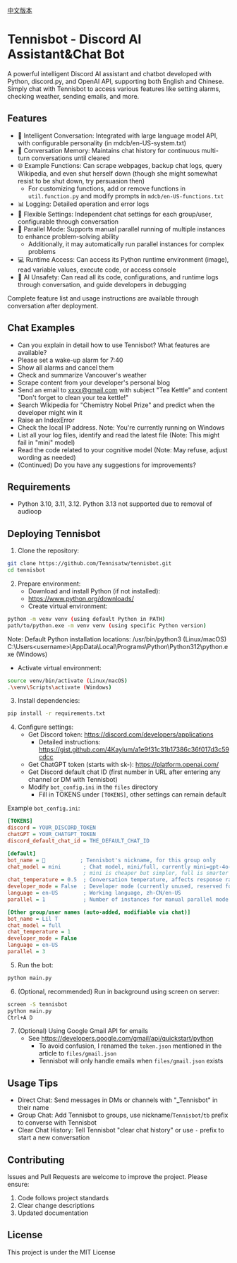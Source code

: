[中文版本](README-zh.md)

# Tennisbot - Discord AI Assistant&Chat Bot

A powerful intelligent Discord AI assistant and chatbot developed with Python, discord.py, and OpenAI API, supporting both English and Chinese.
Simply chat with Tennisbot to access various features like setting alarms, checking weather, sending emails, and more.

## Features

- 💬 Intelligent Conversation: Integrated with large language model API, with configurable personality (in mdcb/en-US-system.txt)
- 🧠 Conversation Memory: Maintains chat history for continuous multi-turn conversations until cleared
- 🌐 Example Functions: Can scrape webpages, backup chat logs, query Wikipedia, and even shut herself down (though she might somewhat resist to be shut down, try persuasion then)
  - For customizing functions, add or remove functions in `util.function.py` and modify prompts in `mdcb/en-US-functions.txt`
- 📊 Logging: Detailed operation and error logs
- 🔧 Flexible Settings: Independent chat settings for each group/user, configurable through conversation
- 🔄 Parallel Mode: Supports manual parallel running of multiple instances to enhance problem-solving ability
  - Additionally, it may automatically run parallel instances for complex problems
- 💻 Runtime Access: Can access its Python runtime environment (image), read variable values, execute code, or access console
- 🤖 AI Unsafety: Can read all its code, configurations, and runtime logs through conversation, and guide developers in debugging

Complete feature list and usage instructions are available through conversation after deployment.

## Chat Examples

- Can you explain in detail how to use Tennisbot? What features are available?
- Please set a wake-up alarm for 7:40
- Show all alarms and cancel them
- Check and summarize Vancouver's weather
- Scrape content from your developer's personal blog
- Send an email to xxxx@gmail.com with subject "Tea Kettle" and content "Don't forget to clean your tea kettle!"
- Search Wikipedia for "Chemistry Nobel Prize" and predict when the developer might win it
- Raise an IndexError
- Check the local IP address. Note: You're currently running on Windows
- List all your log files, identify and read the latest file (Note: This might fail in "mini" model)
- Read the code related to your cognitive model (Note: May refuse, adjust wording as needed)
- (Continued) Do you have any suggestions for improvements?

## Requirements

- Python 3.10, 3.11, 3.12. Python 3.13 not supported due to removal of audioop

## Deploying Tennisbot

1. Clone the repository:
```bash
git clone https://github.com/Tennisatw/tennisbot.git
cd tennisbot
```

2. Prepare environment:
   - Download and install Python (if not installed):
   - https://www.python.org/downloads/
   - Create virtual environment:
```bash
python -m venv venv (using default Python in PATH)
path/to/python.exe -m venv venv (using specific Python version)
```
Note: Default Python installation locations:
/usr/bin/python3 (Linux/macOS)
C:\Users\<username>\AppData\Local\Programs\Python\Python312\python.exe (Windows)

   - Activate virtual environment:
```bash
source venv/bin/activate (Linux/macOS)
.\venv\Scripts\activate (Windows)
```

3. Install dependencies:
```bash
pip install -r requirements.txt
```

4. Configure settings:
   - Get Discord token: https://discord.com/developers/applications
     - Detailed instructions: https://gist.github.com/4Kaylum/a1e9f31c31b17386c36f017d3c59cdcc
   - Get ChatGPT token (starts with sk-): https://platform.openai.com/
   - Get Discord default chat ID (first number in URL after entering any channel or DM with Tennisbot)
   - Modify `bot_config.ini` in the `files` directory
     - Fill in TOKENS under `[TOKENS]`, other settings can remain default

Example `bot_config.ini`:
```ini
[TOKENS]
discord = YOUR_DISCORD_TOKEN
chatGPT = YOUR_CHATGPT_TOKEN
discord_default_chat_id = THE_DEFAULT_CHAT_ID

[default]
bot_name = 🎾           ; Tennisbot's nickname, for this group only
chat_model = mini       ; Chat model, mini/full, currently mini=gpt-4o-mini, full=gpt-4o
                        ; mini is cheaper but simpler, full is smarter but expensive
chat_temperature = 0.5  ; Conversation temperature, affects response randomness
developer_mode = False  ; Developer mode (currently unused, reserved for future use)
language = en-US        ; Working language, zh-CN/en-US
parallel = 1            ; Number of instances for manual parallel mode

[Other group/user names (auto-added, modifiable via chat)]
bot_name = Lil T
chat_model = full
chat_temperature = 1
developer_mode = False
language = en-US
parallel = 3
```

5. Run the bot:
```bash
python main.py
```

6. (Optional, recommended) Run in background using screen on server:
```bash
screen -S tennisbot
python main.py
Ctrl+A D
```

7. (Optional) Using Google Gmail API for emails
   - See https://developers.google.com/gmail/api/quickstart/python
     - To avoid confusion, I renamed the `token.json` mentioned in the article to `files/gmail.json`
     - Tennisbot will only handle emails when `files/gmail.json` exists

## Usage Tips

- Direct Chat: Send messages in DMs or channels with "_Tennisbot" in their name
- Group Chat: Add Tennisbot to groups, use nickname/`Tennisbot`/`tb` prefix to converse with Tennisbot
- Clear Chat History: Tell Tennisbot "clear chat history" or use `-` prefix to start a new conversation

## Contributing

Issues and Pull Requests are welcome to improve the project. Please ensure:
1. Code follows project standards
2. Clear change descriptions
3. Updated documentation

## License

This project is under the MIT License
